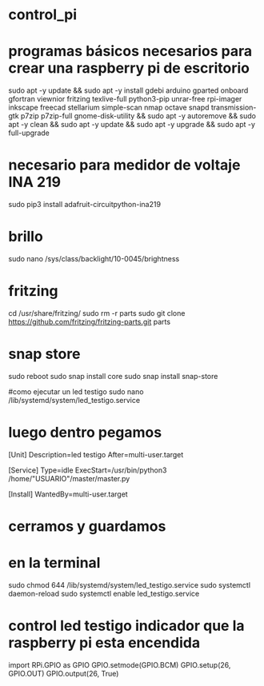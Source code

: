 # control_pi
# programas básicos necesarios para crear una raspberry pi de escritorio 

sudo apt -y update && sudo apt -y install gdebi arduino gparted onboard gfortran viewnior fritzing texlive-full python3-pip unrar-free rpi-imager inkscape freecad stellarium simple-scan nmap octave snapd transmission-gtk p7zip p7zip-full gnome-disk-utility && sudo apt -y autoremove && sudo apt -y clean && sudo apt -y update && sudo apt -y upgrade && sudo apt -y full-upgrade

# necesario para medidor de voltaje INA 219
sudo pip3 install adafruit-circuitpython-ina219
 
# brillo 
sudo nano /sys/class/backlight/10-0045/brightness

# fritzing
cd /usr/share/fritzing/
sudo rm -r parts
sudo git clone https://github.com/fritzing/fritzing-parts.git parts

# snap store
sudo reboot
sudo snap install core
sudo snap install snap-store

#como ejecutar un led testigo
sudo nano /lib/systemd/system/led_testigo.service
# luego dentro pegamos
[Unit]
Description=led testigo
After=multi-user.target

[Service]
Type=idle
ExecStart=/usr/bin/python3 /home/"USUARIO"/master/master.py

[Install]
WantedBy=multi-user.target
# cerramos y guardamos
# en la terminal 
sudo chmod 644 /lib/systemd/system/led_testigo.service
sudo systemctl daemon-reload
sudo systemctl enable led_testigo.service

# control led testigo indicador que la raspberry pi esta encendida 
import RPi.GPIO as GPIO
GPIO.setmode(GPIO.BCM)
GPIO.setup(26, GPIO.OUT)
GPIO.output(26, True)
